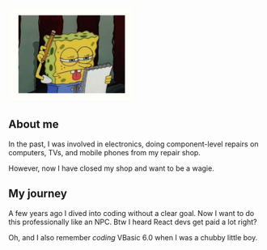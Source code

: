 <img src="https://raw.githubusercontent.com/sorrowfulfloyd/sorrowfulfloyd/main/img/sponge.jpg" alt="funnybob" width="250"/>

## About me

In the past, I was involved in electronics, doing component-level repairs on computers, TVs, and mobile phones from my repair shop. 

However, now I have closed my shop and want to be a wagie.

## My journey

A few years ago I dived into coding without a clear goal. Now I want to do this professionally like an NPC. Btw I heard React devs get paid a lot right? 

Oh, and I also remember *coding* VBasic 6.0 when I was a chubby little boy.

